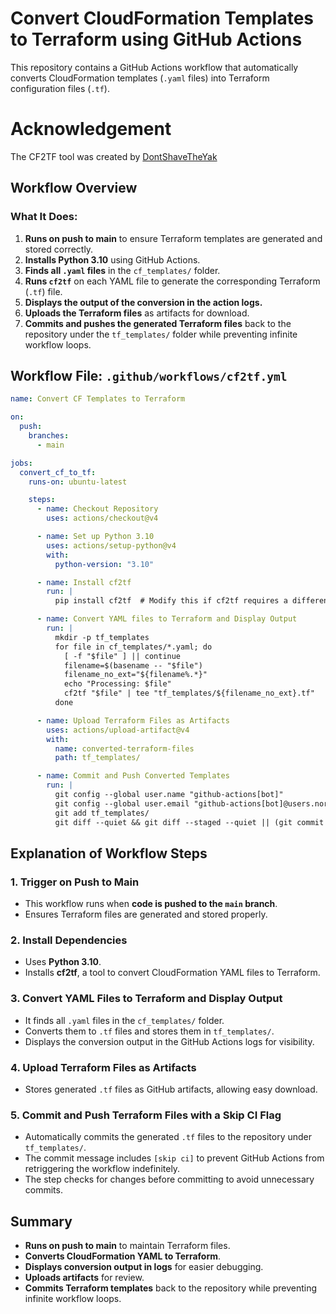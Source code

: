 # Convert CloudFormation Templates to Terraform using GitHub Actions

This repository contains a GitHub Actions workflow that automatically converts CloudFormation templates (`.yaml` files) into Terraform configuration files (`.tf`).

# Acknowledgement

The CF2TF tool was created by [DontShaveTheYak](https://github.com/DontShaveTheYak/cf2tf)

## Workflow Overview

### What It Does:

1. **Runs on push to main** to ensure Terraform templates are generated and stored correctly.
2. **Installs Python 3.10** using GitHub Actions.
3. **Finds all `.yaml` files** in the `cf_templates/` folder.
4. **Runs `cf2tf`** on each YAML file to generate the corresponding Terraform (`.tf`) file.
5. **Displays the output of the conversion in the action logs.**
6. **Uploads the Terraform files** as artifacts for download.
7. **Commits and pushes the generated Terraform files** back to the repository under the `tf_templates/` folder while preventing infinite workflow loops.

## Workflow File: `.github/workflows/cf2tf.yml`

```yaml
name: Convert CF Templates to Terraform

on:
  push:
    branches:
      - main

jobs:
  convert_cf_to_tf:
    runs-on: ubuntu-latest

    steps:
      - name: Checkout Repository
        uses: actions/checkout@v4

      - name: Set up Python 3.10
        uses: actions/setup-python@v4
        with:
          python-version: "3.10"

      - name: Install cf2tf
        run: |
          pip install cf2tf  # Modify this if cf2tf requires a different install method

      - name: Convert YAML files to Terraform and Display Output
        run: |
          mkdir -p tf_templates
          for file in cf_templates/*.yaml; do
            [ -f "$file" ] || continue
            filename=$(basename -- "$file")
            filename_no_ext="${filename%.*}"
            echo "Processing: $file"
            cf2tf "$file" | tee "tf_templates/${filename_no_ext}.tf"
          done

      - name: Upload Terraform Files as Artifacts
        uses: actions/upload-artifact@v4
        with:
          name: converted-terraform-files
          path: tf_templates/

      - name: Commit and Push Converted Templates
        run: |
          git config --global user.name "github-actions[bot]"
          git config --global user.email "github-actions[bot]@users.noreply.github.com"
          git add tf_templates/
          git diff --quiet && git diff --staged --quiet || (git commit -m "Add converted Terraform templates [skip ci]" && git push)
```

## Explanation of Workflow Steps

### 1. Trigger on Push to Main

- This workflow runs when **code is pushed to the `main` branch**.
- Ensures Terraform files are generated and stored properly.

### 2. Install Dependencies

- Uses **Python 3.10**.
- Installs **cf2tf**, a tool to convert CloudFormation YAML files to Terraform.

### 3. Convert YAML Files to Terraform and Display Output

- It finds all `.yaml` files in the `cf_templates/` folder.
- Converts them to `.tf` files and stores them in `tf_templates/`.
- Displays the conversion output in the GitHub Actions logs for visibility.

### 4. Upload Terraform Files as Artifacts

- Stores generated `.tf` files as GitHub artifacts, allowing easy download.

### 5. Commit and Push Terraform Files with a Skip CI Flag

- Automatically commits the generated `.tf` files to the repository under `tf_templates/`.
- The commit message includes `[skip ci]` to prevent GitHub Actions from retriggering the workflow indefinitely.
- The step checks for changes before committing to avoid unnecessary commits.

## Summary

- **Runs on push to main** to maintain Terraform files.
- **Converts CloudFormation YAML to Terraform**.
- **Displays conversion output in logs** for easier debugging.
- **Uploads artifacts** for review.
- **Commits Terraform templates** back to the repository while preventing infinite workflow loops.


